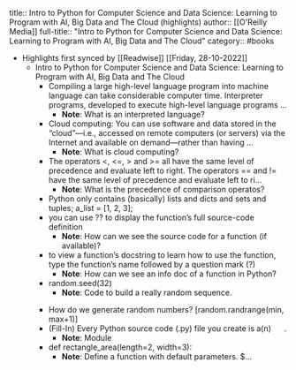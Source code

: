 title:: Intro to Python for Computer Science and Data Science: Learning to Program with AI, Big Data and The Cloud (highlights)
author:: [[O'Reilly Media]]
full-title:: "Intro to Python for Computer Science and Data Science: Learning to Program with AI, Big Data and The Cloud"
category:: #books

- Highlights first synced by [[Readwise]] [[Friday, 28-10-2022]]
	- Intro to Python for Computer Science and Data Science: Learning to Program with AI, Big Data and The Cloud
		- Compiling a large high-level language program into machine language can take considerable computer time. Interpreter programs, developed to execute high-level language programs ...
			- **Note**: What is an interpreted language?
		- Cloud computing: You can use software and data stored in the “cloud”—i.e., accessed on remote computers (or servers) via the Internet and available on demand—rather than having ...
			- **Note**: What is cloud computing?
		- The operators <, <=, > and >= all have the same level of precedence and evaluate left to right. The operators == and != have the same level of precedence and evaluate left to ri...
			- **Note**: What is the precedence of comparison operatos?
		- Python only contains (basically) lists and dicts and sets and tuples; a_list = [1, 2, 3];
		- you can use ?? to display the function’s full source-code definition
			- **Note**: How can we see the source code for a function (if available)?
		- to view a function’s docstring to learn how to use the function, type the function’s name followed by a question mark (?)
			- **Note**: How can we see an info doc of a function in Python?
		- random.seed(32)
			- **Note**: Code to build a really random sequence. 
			  >
		- How do we generate random numbers? 
		  [random.randrange(min, max+1)]
		- (Fill-In) Every Python source code (.py) file you create is a(n)      .
			- **Note**: Module
		- def rectangle_area(length=2, width=3):
			- **Note**: Define a function with default parameters. 
			  $...